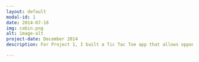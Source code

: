 ```yaml
---
layout: default
modal-id: 1
date: 2014-07-18
img: cabin.png
alt: image-alt
project-date: December 2014
description: For Project 1, I built a Tic Tac Toe app that allows opponents to challenge one another and keep track of wins, losses, and draws in a standings table. This project was completed in Ruby on Rails, after only 4 weeks of web dev experience. Visit TicTacToe on Heroku <a href="https://sellfy.com/p/8Q9P/jV3VZ/">Heroku</a>. 

---
```

